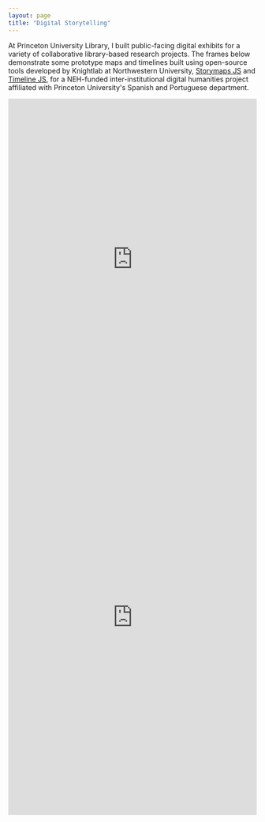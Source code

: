 ```yaml
---
layout: page
title: "Digital Storytelling" 
---
```

At Princeton University Library, I built public-facing digital exhibits for a variety of collaborative library-based research projects. The frames below demonstrate some prototype maps and timelines built using open-source tools developed by Knightlab at Northwestern University, [Storymaps JS](https://storymap.knightlab.com/) and [Timeline JS](https://timeline.knightlab.com/), for a NEH-funded inter-institutional digital humanities project affiliated with Princeton University's Spanish and Portuguese department. 

<iframe src='https://cdn.knightlab.com/libs/timeline3/latest/embed/index.html?source=1CvOjdztrLzGUkgKLPuUURAUBb_qy4ZypPO8sJBO71Sg&font=Default&lang=en&initial_zoom=2&height=650' width='100%' height='650' webkitallowfullscreen mozallowfullscreen allowfullscreen frameborder='0'></iframe>

<iframe src="https://uploads.knightlab.com/storymapjs/083764e66de3331a368bd0a5a36af92b/partner-libraries/index.html" frameborder="0" width="100%" height="800"></iframe>
